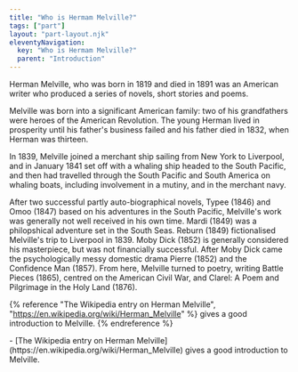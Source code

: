 ```yaml
---
title: "Who is Hermam Melville?"
tags: ["part"]
layout: "part-layout.njk"
eleventyNavigation:
  key: "Who is Hermam Melville?"
  parent: "Introduction"
---
```


Herman Melville, who was born in 1819 and died in 1891 was an American writer who produced a series of novels, short stories and poems.

Melville was born into a significant American family: two of his grandfathers were heroes of the American Revolution. The young Herman lived in prosperity until his father's business failed and his father died in 1832, when Herman was thirteen.

In 1839, Melville joined a merchant ship sailing from New York to Liverpool, and in January 1841 set off with a whaling ship headed to the South Pacific, and then had travelled through the South Pacific and South America on whaling boats, including involvement in a mutiny, and in the merchant navy.

After two successful partly auto-biographical novels, Typee (1846) and Omoo (1847) based on his adventures in the South Pacific, Melville's work was generally not well received in his own time. Mardi (1849) was a philopshical adventure set in the South Seas. Reburn (1849) fictionalised Melville's trip to Liverpool in 1839. Moby Dick (1852) is generally considered his masterpiece, but was not financially successful. After Moby Dick came the psychologically messy domestic drama Pierre (1852) and the Confidence Man (1857). From here, Melville turned to poetry, writing Battle Pieces (1865), centred on the American Civil War, and Clarel: A Poem and Pilgrimage in the Holy Land (1876).

{% reference "The Wikipedia entry on Herman Melville", "https://en.wikipedia.org/wiki/Herman_Melville" %}
gives a good introduction to Melville.
{% endreference %}

<aside>
- [The Wikipedia entry on Herman Melville](https://en.wikipedia.org/wiki/Herman_Melville) gives a good introduction to Melville.
</aside>